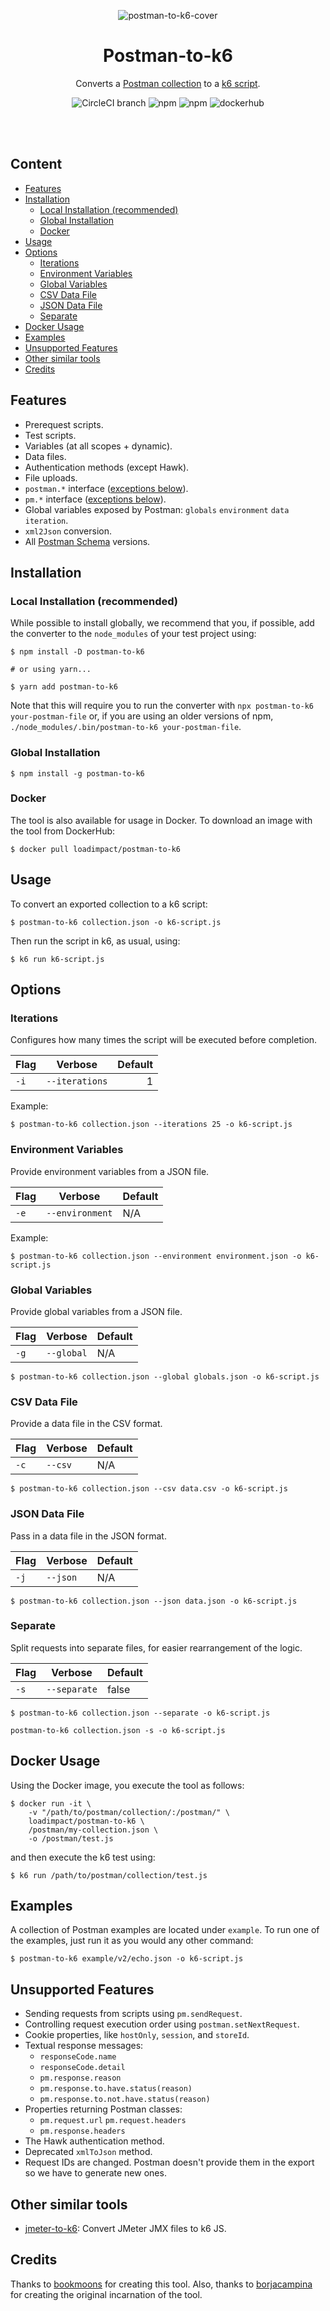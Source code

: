 <div align="center">

  ![postman-to-k6-cover](./assets/postman-to-k6-cover.png)

  # Postman-to-k6
  Converts a [Postman collection](https://www.getpostman.com/docs/collections) to a [k6 script](https://docs.k6.io/docs).
  
 ![CircleCI branch](https://img.shields.io/circleci/project/github/loadimpact/postman-to-k6/master.svg)
 ![npm](https://img.shields.io/npm/v/postman-to-k6.svg) ![npm](https://img.shields.io/npm/dw/postman-to-k6.svg)
 ![dockerhub](https://img.shields.io/docker/pulls/loadimpact/postman-to-k6.svg) 
  
</div>

<br/><br/>

## Content

- [Features](#features)
- [Installation](#installation)
  - [Local Installation (recommended)](#local-installation-recommended)
  - [Global Installation](#global-installation)
  - [Docker](#docker)
- [Usage](#usage)
- [Options](#options)
  - [Iterations](#iterations)
  - [Environment Variables](#environment-variables)
  - [Global Variables](#global-variables)
  - [CSV Data File](#csv-data-file)
  - [JSON Data File](#json-data-file)
  - [Separate](#separate)
- [Docker Usage](#docker-usage)
- [Examples](#examples)
- [Unsupported Features](#unsupported-features)
- [Other similar tools](#other-similar-tools)
- [Credits](#credits)


## Features

- Prerequest scripts.
- Test scripts.
- Variables (at all scopes + dynamic).
- Data files.
- Authentication methods (except Hawk).
- File uploads.
- `postman.*` interface ([exceptions below](#unsupported-features)).
- `pm.*` interface ([exceptions below](#unsupported-features)).
- Global variables exposed by Postman: `globals` `environment` `data`
  `iteration`.
- `xml2Json` conversion.
- All [Postman Schema](https://schema.getpostman.com/) versions.

## Installation


### Local Installation (recommended)

While possible to install globally, we recommend that you, if possible, add the converter to the `node_modules` of your test project using:

```shell
$ npm install -D postman-to-k6

# or using yarn...

$ yarn add postman-to-k6
```

Note that this will require you to run the converter with `npx postman-to-k6 your-postman-file` or, if you are using an older versions of npm, `./node_modules/.bin/postman-to-k6 your-postman-file`.

### Global Installation

```shell
$ npm install -g postman-to-k6
```

### Docker

The tool is also available for usage in Docker. To download an image with  the tool from DockerHub:

```shell
$ docker pull loadimpact/postman-to-k6

```

## Usage


To convert an exported collection to a k6 script:

```shell
$ postman-to-k6 collection.json -o k6-script.js
```

Then run the script in k6, as usual, using:

```shell
$ k6 run k6-script.js
```

## Options

### Iterations

Configures how many times the script will be executed before completion.

| Flag | Verbose        | Default |
| ---- | -------------- | ------: |
| `-i` | `--iterations` |       1 |

Example:

```shell
$ postman-to-k6 collection.json --iterations 25 -o k6-script.js
```

### Environment Variables

Provide environment variables from a JSON file.

| Flag | Verbose         | Default    |
| ---- | --------------- | ---------- |
| `-e` | `--environment` | N/A        |

Example:

```shell
$ postman-to-k6 collection.json --environment environment.json -o k6-script.js
```


### Global Variables


Provide global variables from a JSON file.

| Flag | Verbose         | Default    |
| ---- | --------------- | ---------- |
| `-g` | `--global`      | N/A        |

```shell
$ postman-to-k6 collection.json --global globals.json -o k6-script.js
```


### CSV Data File

Provide a data file in the CSV format.

| Flag | Verbose         | Default    |
| ---- | --------------- | ---------- |
| `-c` | `--csv`         | N/A        |

```shell
$ postman-to-k6 collection.json --csv data.csv -o k6-script.js
```

### JSON Data File


Pass in a data file in the JSON format.

| Flag | Verbose         | Default    |
| ---- | --------------- | ---------- |
| `-j` | `--json`        | N/A        |

```shell
$ postman-to-k6 collection.json --json data.json -o k6-script.js
```

### Separate

Split requests into separate files, for easier rearrangement of the logic.

| Flag | Verbose         | Default    |
| ---- | --------------- | ---------- |
| `-s` | `--separate`    | false      |

```shell
$ postman-to-k6 collection.json --separate -o k6-script.js
```

```shell
postman-to-k6 collection.json -s -o k6-script.js
```

## Docker Usage

Using the Docker image, you execute the tool as follows:
```shell
$ docker run -it \
    -v "/path/to/postman/collection/:/postman/" \
    loadimpact/postman-to-k6 \
    /postman/my-collection.json \
    -o /postman/test.js
```

and then execute the k6 test using:
```shell
$ k6 run /path/to/postman/collection/test.js
```

## Examples

A collection of Postman examples are located under `example`.
To run one of the examples, just run it as you would any other command:

```shell
$ postman-to-k6 example/v2/echo.json -o k6-script.js
```

## Unsupported Features

- Sending requests from scripts using `pm.sendRequest`.
- Controlling request execution order using `postman.setNextRequest`.
- Cookie properties, like `hostOnly`, `session`, and `storeId`.
- Textual response messages:
    - `responseCode.name`
    - `responseCode.detail`
    - `pm.response.reason`
    - `pm.response.to.have.status(reason)`
    - `pm.response.to.not.have.status(reason)`
- Properties returning Postman classes: 
    - `pm.request.url` `pm.request.headers`
    - `pm.response.headers`
- The Hawk authentication method.
- Deprecated `xmlToJson` method.
- Request IDs are changed. Postman doesn't provide them in the export so we
  have to generate new ones.

## Other similar tools

- [jmeter-to-k6](https://github.com/loadimpact/jmeter-to-k6/): Convert
  JMeter JMX files to k6 JS.

## Credits

Thanks to [bookmoons](https://github.com/bookmoons) for creating this tool. Also, thanks to [borjacampina](https://github.com/borjacampina) for creating the original incarnation of the tool.
